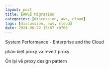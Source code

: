 ```yaml
---
layout: post
title: [AWS] Migration
categories: [discussion, aws, cloud]
tags: [discussion, aws, cloud]
date: 2024-06-22 15:07 +0700
---
```


System Performance - Enterprise and the Cloud



phân biệt proxy và revert proxy

Ôn lại về proxy design pattern
